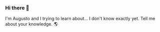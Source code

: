 ### Hi there 👋

I'm Augusto and I trying to learn about... I don't know exactly yet. Tell me about your knowledge. 🌎 
